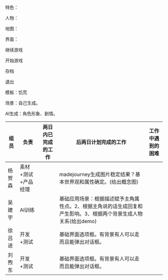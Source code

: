 特色：

人物：

地图：





界面：

继续游戏

开始游戏

存档

退出



模板：饥荒

场景：自己生成。

AI生成：角色形象、剧情。







| 组员   | 负责               | 两日内已完成的工作 | 后两日计划完成的工作                                         | 工作中遇到的困难 |
| ------ | ------------------ | ------------------ | ------------------------------------------------------------ | ---------------- |
| 杨贺森 | 素材+测试+产品经理 |                    | madejourney生成图片稳定结果？基本世界观和属性确定。(给出概念图) |                  |
| 吴建宇 | AI训练             |                    | 基础应用场景：根据描述赋予主角属性点。2、根据主角说的话生成回复和产生影响。3、根据两个背景生成人物关系(给出demo) |                  |
| 徐吕进 | 开发+测试          |                    | 基础界面选项框。有背景有人可以走而且能弹出对话框。           |                  |
| 刘煦东 | 开发+测试          |                    | 基础界面选项框。有背景有人可以走而且能弹出对话框。           |                  |

